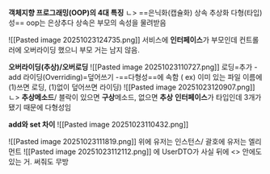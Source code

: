 **객체지향 프로그래밍(OOP)의 4대 특징**
ㄴ> ==은닉화(캡슐화) 상속  추상화   다형(타입)성==
    oop는 은상추다
상속은 부모의 속성을 물려받음

![[Pasted image 20251023124735.png]]
서비스에 **인터페이스**가 부모인데 컨트롤러에 오버라이딩 했으니 부모 거는 남지 않음.

**오버라이딩(추상)/오버로딩**
![[Pasted image 20251023110727.png]]
로딩=추가 -add
라이딩(Overriding)=덮어쓰기   -==다형성==에 속함
( ex) 이미 있는 파일 이름에 (1)쓰면 로딩, (1)없이 덮어쓰면 라이딩)
![[Pasted image 20251023120907.png]]
ㄴ> **추상메소드**/ 블락이 있으면 **구상**메소드, 없으면 **추상**
**인터페이스**가 타입인데 3개가 됐기 때문에 다형성임

**add와 set 차이**
![[Pasted image 20251023110432.png]]

![[Pasted image 20251023111819.png]]
위에 유저는 인스턴스/ 괄호에 유저는 엘리먼트
![[Pasted image 20251023112112.png]]
<UserDTO>에 UserDTO가 사실 뒤에 <> 안에도 있는 거. 써줘도 무방